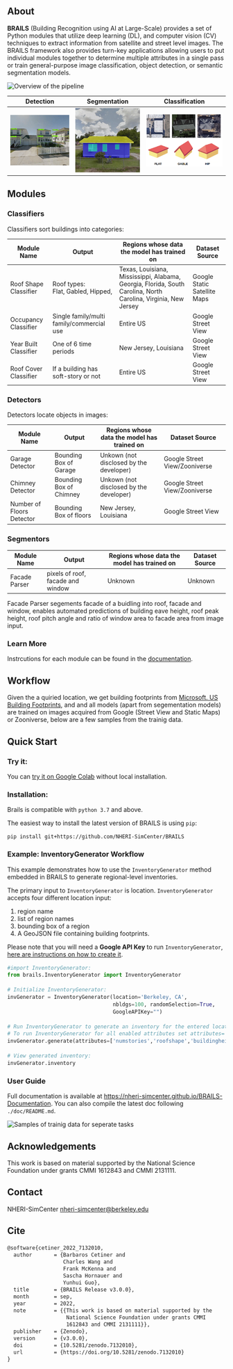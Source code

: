 ## About 

**BRAILS** (Building Recognition using AI at Large-Scale) provides a set of Python modules that utilize deep learning (DL), and computer vision (CV) techniques to extract information from satellite and street level images. The BRAILS framework also provides turn-key applications allowing users to put individual modules together to determine multiple attributes in a single pass or train general-purpose image classification, object detection, or semantic segmentation models.

![Overview of the pipeline](pipeline.png "pipeline")

Detection             |  Segmentation |  Classification 
:-------------------------:|:-------------------------:|:-------------------------:
<img src="assets/images/floor_detection.gif" style="max-height:400px;"/>  |  <img src="assets/images/elevation_window_area.gif" style="max-height:400px;"/> | <img src="assets/images/roof_classification.png" style="max-height:400px;"/>

## Modules

### Classifiers

Classifiers sort buildings into categories:

| Module Name | Output | Regions whose data the model has trained on | Dataset Source |
|---|---|---|---|
| Roof Shape Classifier | Roof types:<br>Flat, Gabled, Hipped, | Texas, Louisiana, Mississippi, Alabama, Georgia, Florida, South Carolina, North Carolina, Virginia, New Jersey | Google Static Satellite Maps |
| Occupancy Classifier | Single family/multi family/commercial use | Entire US | Google Street View |
| Year Built Classifier | One of 6 time periods | New Jersey, Louisiana | Google Street View |
| Roof Cover Classifier  | If a building has soft-story or not | Entire US | Google Street View |

### Detectors

Detectors locate objects in images:

| Module Name | Output | Regions whose data the model has trained on | Dataset Source |
|---|---|---|---|
| Garage Detector | Bounding Box of Garage | Unkown (not disclosed by the developer) | Google Street View/Zooniverse |
| Chimney Detector | Bounding Box of Chimney | Unkown (not disclosed by the developer) | Google Street View/Zooniverse |
| Number of Floors Detector | Bounding Box of floors | New Jersey, Louisiana | Google Street View |


### Segmentors

| Module Name | Output | Regions whose data the model has trained on | Dataset Source |
|---|---|---|---|
| Facade Parser | pixels of roof, facade and window | Unknown | Unknown

Facade Parser segements facade of a buidling into roof, facade and window, enables automated predictions of building eave height, roof peak height, roof pitch angle and ratio of window area to facade area from image input.


### Learn More

Instrcutions for each module can be found in the [documentation](https://nheri-simcenter.github.io/BRAILS-Documentation/common/user_manual/modules/modules.html).

## Workflow

Given the a quiried location, we get building footprints from [Microsoft. US Building Footprints](https://github.com/microsoft/USBuildingFootprints), and 
and all models (apart from segementation models) are trained on images acquired from Google (Street View and Static Maps) or Zooniverse, below are a few samples from the trainig data.

## Quick Start

### Try it:
You can [try it on Google Colab](https://colab.research.google.com/drive/1zspDwK-rGA1gYcHZDnrQr_3Z27JL-ooS?usp=sharing) without local installation.

### Installation:

Brails is compatible with `python 3.7` and above.

The easiest way to install the latest version of BRAILS is using ``pip``:
```
pip install git+https://github.com/NHERI-SimCenter/BRAILS
```

### Example: InventoryGenerator Workflow

This example demonstrates how to use the ``InventoryGenerator`` method embedded in BRAILS to generate regional-level inventories. 

The primary input to ``InventoryGenerator`` is location. ``InventoryGenerator`` accepts four different location input: 
1. region name 
2. list of region names
3. bounding box of a region 
4. A GeoJSON file containing building footprints.

Please note that you will need a **Google API Key** to run ``InventoryGenerator``, [here are instructions on how to create it](https://developers.google.com/maps/documentation/embed/get-api-key).

```python
#import InventoryGenerator:
from brails.InventoryGenerator import InventoryGenerator

# Initialize InventoryGenerator:
invGenerator = InventoryGenerator(location='Berkeley, CA',
                                  nbldgs=100, randomSelection=True,
                                  GoogleAPIKey="")

# Run InventoryGenerator to generate an inventory for the entered location:
# To run InventoryGenerator for all enabled attributes set attributes='all':
invGenerator.generate(attributes=['numstories','roofshape','buildingheight'])

# View generated inventory:
invGenerator.inventory

```
### User Guide

Full documentation is available at https://nheri-simcenter.github.io/BRAILS-Documentation. You can also compile the latest doc following `./doc/README.md`.


![Samples of trainig data for seperate tasks](assets/images/data_sample.png)


## Acknowledgements

This work is based on material supported by the National Science Foundation under grants CMMI 1612843 and CMMI 2131111.

## Contact
NHERI-SimCenter nheri-simcenter@berkeley.edu

## Cite

```
@software{cetiner_2022_7132010,
  author       = {Barbaros Cetiner and
                  Charles Wang and
                  Frank McKenna and
                  Sascha Hornauer and
                  Yunhui Guo},
  title        = {BRAILS Release v3.0.0},
  month        = sep,
  year         = 2022,
  note         = {{This work is based on material supported by the 
                   National Science Foundation under grants CMMI
                   1612843 and CMMI 2131111}},
  publisher    = {Zenodo},
  version      = {v3.0.0},
  doi          = {10.5281/zenodo.7132010},
  url          = {https://doi.org/10.5281/zenodo.7132010}
}
```
